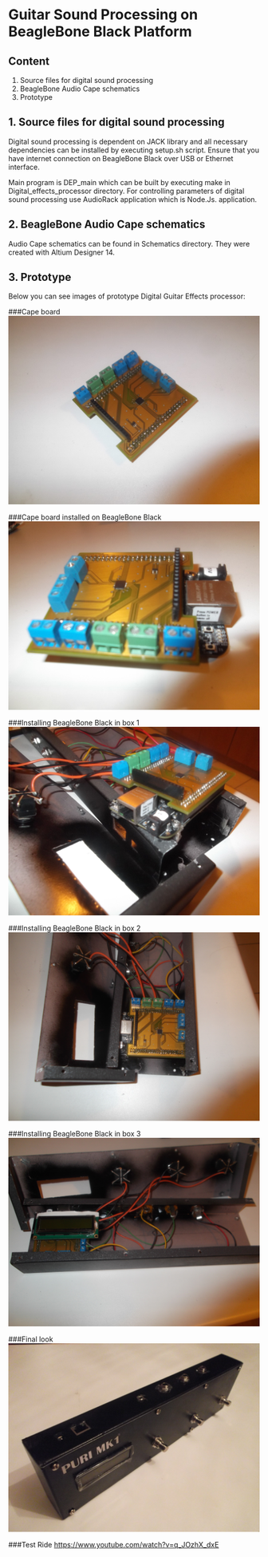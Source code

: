# Guitar Sound Processing on BeagleBone Black Platform

## Content

1. Source files for digital sound processing
2. BeagleBone Audio Cape schematics
3. Prototype

## 1. Source files for digital sound processing
Digital sound processing is dependent on JACK library and all necessary dependencies can be installed
by executing setup.sh script. Ensure that you have internet connection on BeagleBone Black over USB or
Ethernet interface. 

Main program is DEP_main which can be built by executing make in Digital_effects_processor directory.
For controlling parameters of digital sound processing use AudioRack application which is Node.Js. 
application.


## 2. BeagleBone Audio Cape schematics 
Audio Cape schematics can be found in Schematics directory. They were created with Altium Designer 14.


## 3. Prototype
Below you can see images of prototype Digital Guitar Effects processor:

###Cape board
![Cape board](/Images/Cape.JPG)

###Cape board installed on BeagleBone Black
![Cape board installed on BeagleBone Black](/Images/CapeBBB.JPG)

###Installing BeagleBone Black in box 1
![Installing BeagleBone Black in box 1](/Images/Installing_1.JPG)

###Installing BeagleBone Black in box 2
![Installing BeagleBone Black in box 2](/Images/Installing_2.JPG)

###Installing BeagleBone Black in box 3
![Installing BealgeBone Black in box 3](/Images/Installing_3.JPG)

###Final look
![Final look](/Images/Final.JPG)

###Test Ride 
https://www.youtube.com/watch?v=q_JOzhX_dxE

